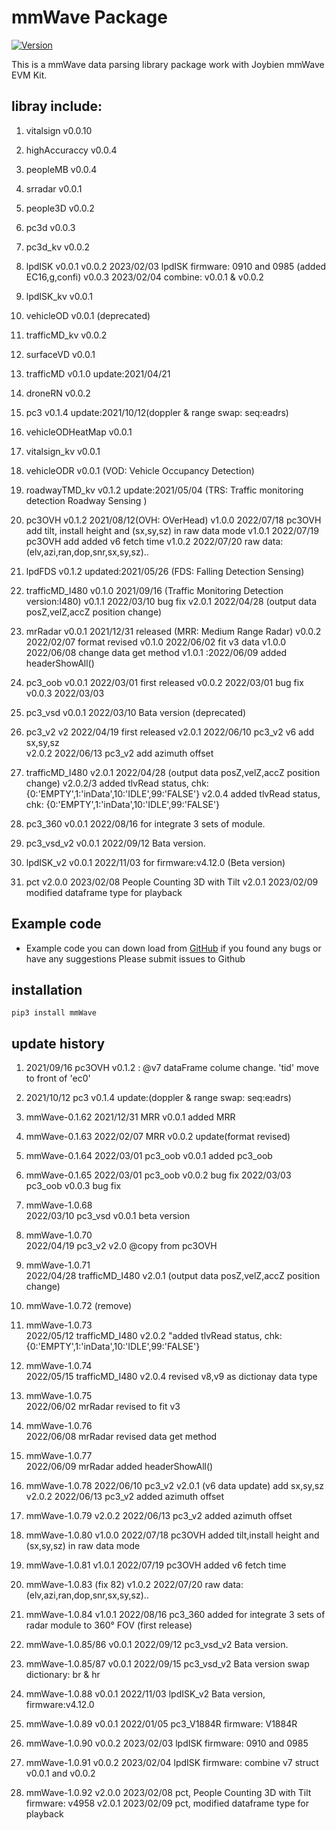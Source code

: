 # mmWave Package

[![Version](https://img.shields.io/pypi/v/ipyvolume.svg)](https://pypi.org/project/mmWave/)

This is a mmWave data parsing library package work with Joybien mmWave EVM Kit.

## libray include:
1. vitalsign v0.0.10
2.  highAccuraccy v0.0.4
3. peopleMB v0.0.4
4. srradar v0.0.1
5. people3D v0.0.2
6. pc3d v0.0.3
7. pc3d_kv v0.0.2
8. lpdISK v0.0.1
          v0.0.2 2023/02/03 lpdISK firmware: 0910 and 0985 (added EC16,g,confi)
          v0.0.3 2023/02/04 combine: v0.0.1 & v0.0.2
9. lpdISK_kv v0.0.1
10. vehicleOD v0.0.1   (deprecated)
11. trafficMD_kv v0.0.2
12. surfaceVD v0.0.1
13. trafficMD v0.1.0    update:2021/04/21
14. droneRN v0.0.2
15. pc3 v0.1.4          update:2021/10/12(doppler & range swap: seq:eadrs)
16. vehicleODHeatMap v0.0.1
17. vitalsign_kv v0.0.1
18. vehicleODR v0.0.1  (VOD: Vehicle Occupancy Detection)
19. roadwayTMD_kv v0.1.2 update:2021/05/04 (TRS: Traffic monitoring detection Roadway Sensing )
20. pc3OVH v0.1.2    2021/08/12(OVH: OVerHead) 
           v1.0.0    2022/07/18 pc3OVH add tilt, install height and (sx,sy,sz) in raw data mode
           v1.0.1    2022/07/19 pc3OVH add added v6 fetch time
           v1.0.2    2022/07/20 raw data: (elv,azi,ran,dop,snr,sx,sy,sz)..
21. lpdFDS  v0.1.2    updated:2021/05/26 (FDS: Falling Detection Sensing) 
22. trafficMD_I480 v0.1.0   2021/09/16 (Traffic Monitoring Detection version:I480)
            v0.1.1 2022/03/10 bug fix
            v2.0.1 2022/04/28 (output data posZ,velZ,accZ position change)
23. mrRadar v0.0.1 2021/12/31 released (MRR: Medium Range Radar)
            v0.0.2 2022/02/07 format revised
            v0.1.0 2022/06/02 fit v3 data
            v1.0.0 2022/06/08 change data get method
            v1.0.1 :2022/06/09 added headerShowAll()
24. pc3_oob v0.0.1 2022/03/01 first released
            v0.0.2 2022/03/01 bug fix
            v0.0.3 2022/03/03
25. pc3_vsd v0.0.1 2022/03/10 Bata version (deprecated)
26. pc3_v2  v2     2022/04/19 first released
            v2.0.1 2022/06/10 pc3_v2 v6 add sx,sy,sz   
            v2.0.2 2022/06/13 pc3_v2 add azimuth offset 
27. trafficMD_I480 
            v2.0.1 2022/04/28 (output data posZ,velZ,accZ position change)
            v2.0.2/3 added tlvRead status, chk: {0:'EMPTY',1:'inData',10:'IDLE',99:'FALSE'}
            v2.0.4 added tlvRead status, chk: {0:'EMPTY',1:'inData',10:'IDLE',99:'FALSE'}
28. pc3_360 v0.0.1 2022/08/16 for integrate 3 sets of module. 

29. pc3_vsd_v2 v0.0.1 2022/09/12 Bata version.

30. lpdISK_v2 v0.0.1 2022/11/03 for firmware:v4.12.0 (Beta version)

31. pct     v2.0.0 2023/02/08 People Counting 3D with Tilt 
            v2.0.1 2023/02/09 modified dataframe type for playback


## Example code 
- Example code you can down load from [GitHub](https://github.com/bigheadG/mmWave) if you found any bugs or have any suggestions Please submit issues to Github

## installation
```
pip3 install mmWave
```

## update history
1. 2021/09/16 pc3OVH v0.1.2 : @v7 dataFrame colume change. 'tid' move to front of 'ec0'
2. 2021/10/12 pc3    v0.1.4   update:(doppler & range swap: seq:eadrs)
3. mmWave-0.1.62
   2021/12/31 MRR    v0.0.1   added MRR
4. mmWave-0.1.63
   2022/02/07 MRR    v0.0.2   update(format revised)
5. mmWave-0.1.64
   2022/03/01 pc3_oob v0.0.1  added pc3_oob
5. mmWave-0.1.65
   2022/03/01 pc3_oob v0.0.2  bug fix
   2022/03/03 pc3_oob v0.0.3  bug fix
6. mmWave-1.0.68   
   2022/03/10 pc3_vsd v0.0.1  beta version 
   
7. mmWave-1.0.70   
   2022/04/19 pc3_v2 v2.0 @copy from pc3OVH

8. mmWave-1.0.71   
   2022/04/28 trafficMD_I480 v2.0.1 (output data posZ,velZ,accZ position change)
9. mmWave-1.0.72 (remove)
10. mmWave-1.0.73  
   2022/05/12 trafficMD_I480 v2.0.2 "added tlvRead status, chk: {0:'EMPTY',1:'inData',10:'IDLE',99:'FALSE'}
11. mmWave-1.0.74  
    2022/05/15 trafficMD_I480 v2.0.4 revised v8,v9 as dictionay data type
12. mmWave-1.0.75  
    2022/06/02 mrRadar revised to fit v3 
13. mmWave-1.0.76  
    2022/06/08 mrRadar revised data get method
14. mmWave-1.0.77      
    2022/06/09 mrRadar added headerShowAll()
15. mmWave-1.0.78
    2022/06/10 pc3_v2 v2.0.1 (v6 data update) add sx,sy,sz
    v2.0.2 2022/06/13 pc3_v2 added azimuth offset 
16. mmWave-1.0.79
    v2.0.2 2022/06/13 pc3_v2 added azimuth offset 
17. mmWave-1.0.80
    v1.0.0 2022/07/18 pc3OVH added tilt,install height and (sx,sy,sz) in raw data mode     
18. mmWave-1.0.81 
    v1.0.1 2022/07/19 pc3OVH added v6 fetch time
19. mmWave-1.0.83 (fix 82)
    v1.0.2 2022/07/20 raw data: (elv,azi,ran,dop,snr,sx,sy,sz)..
20. mmWave-1.0.84 
    v1.0.1 2022/08/16 pc3_360 added for integrate 3 sets of radar module to 360° FOV (first release)
21. mmWave-1.0.85/86 
    v0.0.1 2022/09/12 pc3_vsd_v2 Bata version.
22. mmWave-1.0.85/87 
    v0.0.1 2022/09/15 pc3_vsd_v2 Bata version swap dictionary: br & hr
23. mmWave-1.0.88 
    v0.0.1 2022/11/03 lpdISK_v2  Bata version, firmware:v4.12.0
24. mmWave-1.0.89
    v0.0.1 2022/01/05 pc3_V1884R firmware: V1884R
25. mmWave-1.0.90
    v0.0.2 2023/02/03 lpdISK firmware: 0910 and 0985
26. mmWave-1.0.91
    v0.0.2 2023/02/04 lpdISK firmware: combine v7 struct v0.0.1 and v0.0.2
27. mmWave-1.0.92
    v2.0.0 2023/02/08  pct, People Counting 3D with Tilt firmware: v4958
    v2.0.1 2023/02/09  pct, modified dataframe type for playback
    
